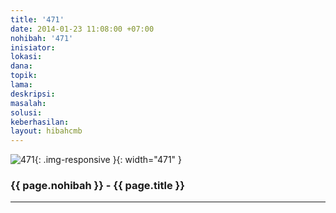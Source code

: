 ```yaml
---
title: '471'
date: 2014-01-23 11:08:00 +07:00
nohibah: '471'
inisiator:
lokasi:
dana:
topik:
lama:
deskripsi:
masalah:
solusi:
keberhasilan:
layout: hibahcmb
---
```


![471](/static/img/hibahcmb/471.png){: .img-responsive }{: width="471" }

### {{ page.nohibah }} - {{ page.title }}

---
